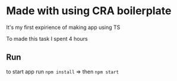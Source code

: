 # Made with using CRA boilerplate

It's my first expirience of making app using TS

To made this task I spent 4 hours

## Run

to start app run `npm install` => then `npm start`
